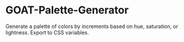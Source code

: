 # GOAT-Palette-Generator
Generate a palette of colors by increments based on hue, saturation, or lightness. Export to CSS variables.
